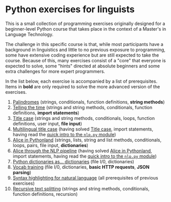 # Python exercises for linguists

This is a small collection of programming exercises originally designed for a beginner-level Python course that takes place in the context of a Master's in Language Technology.

The challenge in this specific course is that, while most participants have a background in linguistics and little to no previous exposure to programming, some have extensive coding experience but are still expected to take the course.
Because of this, many exercises consist of a "core" that everyone is expected to solve, some "hints" directed at absolute beginners and some extra challenges for more expert programmers.

In the list below, each exercise is accompanied by a list of prerequisites. 
Items in __bold__ are only required to solve the more advanced version of the exercises.

1. [Palindromes](palindromes.md) (strings, conditionals, function definitions, __string methods__)
2. [Telling the time](telling_time.md) (strings and string methods, conditionals, function definitions, __import statements__)
3. [Title case](title_case.md) (strings and string methods, conditionals, loops, function definitions, user input, __file input__)
4. [Multilingual title case](multilingual_title_case.md) (having solved [Title case](title_case.md), import statements, having read the [quick intro to the `nlp.py` module](nlp_lib.md))
5. [Alice in Pythonland](alice_pythonland.md) (strings, lists, string and list methods, conditionals, loops, pairs, file input, __dictionaries__)
6. [Alice through the NLP pipeline](alice_nlp_pipeline.md) (having solved [Alice in Pythonland](alice_pythonland.md), import statements, having read the [quick intro to the `nlp.py` module](nlp_lib.md))
7. [Python dictionaries as... dictionaries](dictionaries.md) (file I/0, dictionaries)
8. [Vocab training](vocab.md) (file I/0, dictionaries, __basic HTTP requests__, __JSON parsing__)
9. [Syntax highlighting for natural language](syntax_highlighting_natural_language.md) (all prerequisites of previous exercises)
10. [Recursive text splitting](recursive_text_splitting.md) (strings and string methods, conditionals, function definitions, recursion)
